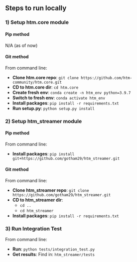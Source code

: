 ## Steps to run locally

### 1) Setup htm.core module
#### Pip method
N/A (as of now)
#### Git method
From command line:
* **Clone htm.core repo**: `git clone https://github.com/htm-community/htm.core.git`
* **CD to htm.core dir**: `cd htm.core`
* **Create fresh env**: `conda create -n htm_env python=3.9.7`
* **Switch to fresh env**: `conda activate htm_env`
* **Install packages**: `pip install -r requirements.txt`
* **Run setup.py**: `python setup.py install`

### 2) Setup htm_streamer module
#### Pip method
From command line:
* **Install packages**: `pip install git+https://github.com/gotham29/htm_streamer.git`
#### Git method
From command line:
* **Clone htm_streamer repo**: `git clone https://github.com/gotham29/htm_streamer.git`
* **CD to htm_streamer dir**:
  * `cd ..`
  * `cd htm_streamer`
* **Install packages**: `pip install -r requirements.txt`
  
### 3) Run Integration Test
From command line:
* **Run**: `python tests/integration_test.py`
* **Get results**: Find in: `htm_streamer/tests`

